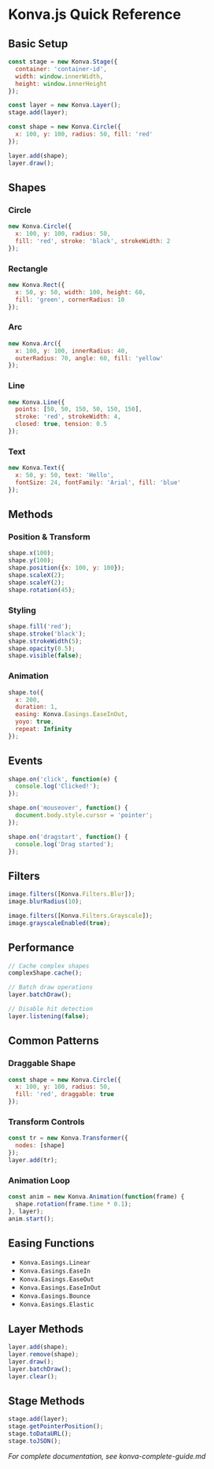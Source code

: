 # Konva.js Quick Reference

## Basic Setup

```javascript
const stage = new Konva.Stage({
  container: 'container-id',
  width: window.innerWidth,
  height: window.innerHeight
});

const layer = new Konva.Layer();
stage.add(layer);

const shape = new Konva.Circle({
  x: 100, y: 100, radius: 50, fill: 'red'
});

layer.add(shape);
layer.draw();
```

## Shapes

### Circle
```javascript
new Konva.Circle({
  x: 100, y: 100, radius: 50,
  fill: 'red', stroke: 'black', strokeWidth: 2
});
```

### Rectangle
```javascript
new Konva.Rect({
  x: 50, y: 50, width: 100, height: 60,
  fill: 'green', cornerRadius: 10
});
```

### Arc
```javascript
new Konva.Arc({
  x: 100, y: 100, innerRadius: 40,
  outerRadius: 70, angle: 60, fill: 'yellow'
});
```

### Line
```javascript
new Konva.Line({
  points: [50, 50, 150, 50, 150, 150],
  stroke: 'red', strokeWidth: 4,
  closed: true, tension: 0.5
});
```

### Text
```javascript
new Konva.Text({
  x: 50, y: 50, text: 'Hello',
  fontSize: 24, fontFamily: 'Arial', fill: 'blue'
});
```

## Methods

### Position & Transform
```javascript
shape.x(100);
shape.y(100);
shape.position({x: 100, y: 100});
shape.scaleX(2);
shape.scaleY(2);
shape.rotation(45);
```

### Styling
```javascript
shape.fill('red');
shape.stroke('black');
shape.strokeWidth(5);
shape.opacity(0.5);
shape.visible(false);
```

### Animation
```javascript
shape.to({
  x: 200,
  duration: 1,
  easing: Konva.Easings.EaseInOut,
  yoyo: true,
  repeat: Infinity
});
```

## Events

```javascript
shape.on('click', function(e) {
  console.log('Clicked!');
});

shape.on('mouseover', function() {
  document.body.style.cursor = 'pointer';
});

shape.on('dragstart', function() {
  console.log('Drag started');
});
```

## Filters

```javascript
image.filters([Konva.Filters.Blur]);
image.blurRadius(10);

image.filters([Konva.Filters.Grayscale]);
image.grayscaleEnabled(true);
```

## Performance

```javascript
// Cache complex shapes
complexShape.cache();

// Batch draw operations
layer.batchDraw();

// Disable hit detection
layer.listening(false);
```

## Common Patterns

### Draggable Shape
```javascript
const shape = new Konva.Circle({
  x: 100, y: 100, radius: 50,
  fill: 'red', draggable: true
});
```

### Transform Controls
```javascript
const tr = new Konva.Transformer({
  nodes: [shape]
});
layer.add(tr);
```

### Animation Loop
```javascript
const anim = new Konva.Animation(function(frame) {
  shape.rotation(frame.time * 0.1);
}, layer);
anim.start();
```

## Easing Functions

- `Konva.Easings.Linear`
- `Konva.Easings.EaseIn`
- `Konva.Easings.EaseOut`
- `Konva.Easings.EaseInOut`
- `Konva.Easings.Bounce`
- `Konva.Easings.Elastic`

## Layer Methods

```javascript
layer.add(shape);
layer.remove(shape);
layer.draw();
layer.batchDraw();
layer.clear();
```

## Stage Methods

```javascript
stage.add(layer);
stage.getPointerPosition();
stage.toDataURL();
stage.toJSON();
```

*For complete documentation, see konva-complete-guide.md*